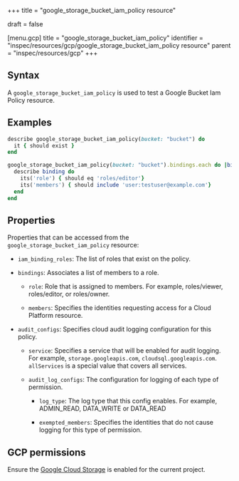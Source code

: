 +++
title = "google_storage_bucket_iam_policy resource"

draft = false


[menu.gcp]
title = "google_storage_bucket_iam_policy"
identifier = "inspec/resources/gcp/google_storage_bucket_iam_policy resource"
parent = "inspec/resources/gcp"
+++

## Syntax

A `google_storage_bucket_iam_policy` is used to test a Google Bucket Iam Policy resource.

## Examples

```ruby
describe google_storage_bucket_iam_policy(bucket: "bucket") do
  it { should exist }
end

google_storage_bucket_iam_policy(bucket: "bucket").bindings.each do |binding|
  describe binding do
    its('role') { should eq 'roles/editor'}
    its('members') { should include 'user:testuser@example.com'}
  end
end
```

## Properties

Properties that can be accessed from the `google_storage_bucket_iam_policy` resource:

  * `iam_binding_roles`: The list of roles that exist on the policy.

  * `bindings`: Associates a list of members to a role.

    * `role`: Role that is assigned to members. For example, roles/viewer, roles/editor, or roles/owner.

    * `members`: Specifies the identities requesting access for a Cloud Platform resource.

  * `audit_configs`: Specifies cloud audit logging configuration for this policy.

    * `service`: Specifies a service that will be enabled for audit logging. For example, `storage.googleapis.com`, `cloudsql.googleapis.com`. `allServices`  is a special value that covers all services.

    * `audit_log_configs`: The configuration for logging of each type of permission.

      * `log_type`: The log type that this config enables. For example, ADMIN_READ, DATA_WRITE or DATA_READ

      * `exempted_members`: Specifies the identities that do not cause logging for this type of permission.



## GCP permissions

Ensure the [Google Cloud Storage](https://console.cloud.google.com/apis/library/storage-component.googleapis.com/) is enabled for the current project.
